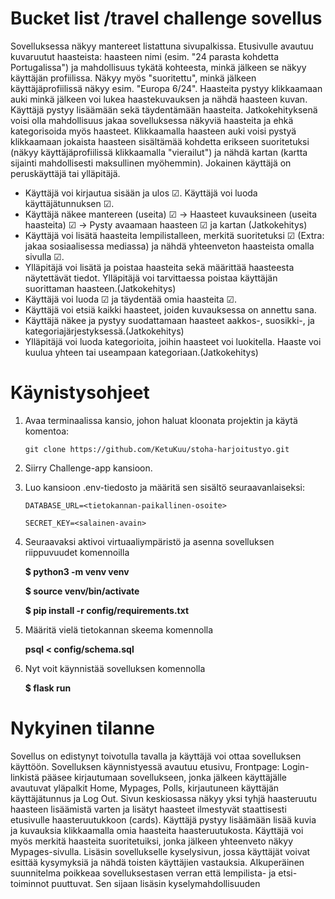 # Bucket list /travel challenge sovellus


Sovelluksessa näkyy mantereet listattuna sivupalkissa. Etusivulle avautuu kuvaruutut haasteista: haasteen nimi (esim. "24 parasta kohdetta Portugalissa") ja mahdollisuus tykätä kohteesta, minkä jälkeen se näkyy käyttäjän profiilissa. Näkyy myös "suoritettu", minkä jälkeen käyttäjäprofiilissä näkyy esim. "Europa 6/24". Haasteita pystyy klikkaamaan auki minkä jälkeen voi lukea haastekuvauksen ja nähdä haasteen kuvan. Käyttäjä pystyy lisäämään sekä täydentämään haasteita. Jatkokehityksenä voisi olla mahdollisuus jakaa sovelluksessa näkyviä haasteita ja ehkä kategorisoida myös haasteet. Klikkaamalla haasteen auki voisi pystyä klikkaamaan jokaista haasteen sisältämää kohdetta erikseen suoritetuksi (näkyy käyttäjäprofiilissä klikkaamalla "vierailut") ja nähdä kartan (kartta sijainti mahdollisesti maksullinen myöhemmin). Jokainen käyttäjä on peruskäyttäjä tai ylläpitäjä.


* Käyttäjä voi kirjautua sisään ja ulos ☑. Käyttäjä voi luoda käyttäjätunnuksen ☑. 
* Käyttäjä näkee mantereen (useita) ☑ → Haasteet kuvauksineen (useita haasteita) ☑  → Pysty avaamaan haasteen  ☑ ja kartan (Jatkokehitys)
* Käyttäjä voi lisätä haasteita lempilistalleen, merkitä suoritetuksi ☑ (Extra: jakaa sosiaalisessa mediassa) ja nähdä yhteenveton haasteista omalla sivulla ☑.
* Ylläpitäjä voi lisätä ja poistaa haasteita sekä määrittää haasteesta näytettävät tiedot. Ylläpitäjä voi tarvittaessa poistaa käyttäjän suorittaman haasteen.(Jatkokehitys)
* Käyttäjä voi luoda ☑ ja täydentää omia haasteita ☑.
* Käyttäjä voi etsiä kaikki haasteet, joiden kuvauksessa on annettu sana.
* Käyttäjä näkee ja pystyy suodattamaan haasteet aakkos-, suosikki-, ja kategoriajärjestyksessä.(Jatkokehitys)
* Ylläpitäjä voi luoda kategorioita, joihin haasteet voi luokitella. Haaste voi kuulua yhteen tai useampaan kategoriaan.(Jatkokehitys)

# Käynistysohjeet

1. Avaa terminaalissa kansio, johon haluat kloonata projektin ja käytä komentoa: 
	
	`git clone https://github.com/KetuKuu/stoha-harjoitustyo.git`

2. Siirry Challenge-app kansioon.

3. Luo kansioon .env-tiedosto ja määritä sen sisältö seuraavanlaiseksi:
   
   `DATABASE_URL=<tietokannan-paikallinen-osoite>`

   `SECRET_KEY=<salainen-avain>`


4. Seuraavaksi aktivoi virtuaaliympäristö ja asenna sovelluksen riippuvuudet komennoilla
   
   **<p>$ python3 -m venv venv</p>**
   **<p>$ source venv/bin/activate</p>**
   **<p>$ pip install -r config/requirements.txt</p>**

5. Määritä vielä tietokannan skeema komennolla
   
   **<p>psql < config/schema.sql</p>**
  
6. Nyt voit käynnistää sovelluksen komennolla
  
   **$ flask run**

# Nykyinen tilanne

Sovellus on edistynyt toivotulla tavalla ja käyttäjä voi ottaa sovelluksen käyttöön.
Sovelluksen käynnistyessä avautuu etusivu, Frontpage: Login-linkistä pääsee kirjautumaan sovellukseen, jonka jälkeen käyttäjälle avautuvat yläpalkit Home, Mypages, Polls, kirjautuneen käyttäjän käyttäjätunnus ja Log Out.
Sivun keskiosassa näkyy yksi tyhjä haasteruutu haasteen lisäämistä varten ja lisätyt haasteet ilmestyvät staattisesti etusivulle haasteruutukkoon (cards). Käyttäjä pystyy lisäämään lisää kuvia ja kuvauksia klikkaamalla omia haasteita haasteruutukosta. Käyttäjä voi myös merkitä haasteita suoritetuiksi, jonka jälkeen yhteenveto näkyy Mypages-sivulla.
Lisäsin sovellukselle kyselysivun, jossa käyttäjät voivat esittää kysymyksiä ja nähdä toisten käyttäjien vastauksia.
Alkuperäinen suunnitelma poikkeaa sovelluksestasen verran että lempilista- ja etsi-toiminnot puuttuvat. Sen sijaan lisäsin kyselymahdollisuuden


